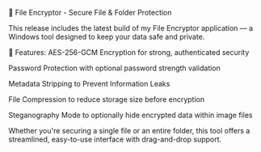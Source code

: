 🔐 File Encryptor - Secure File & Folder Protection

This release includes the latest build of my File Encryptor application — a Windows tool designed to keep your data safe and private.

🔧 Features:
AES-256-GCM Encryption for strong, authenticated security

Password Protection with optional password strength validation

Metadata Stripping to Prevent Information Leaks

File Compression to reduce storage size before encryption

Steganography Mode to optionally hide encrypted data within image files

Whether you're securing a single file or an entire folder, this tool offers a streamlined, easy-to-use interface with drag-and-drop support.
